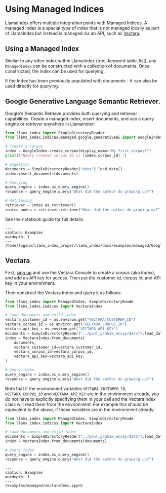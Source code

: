 # Using Managed Indices

LlamaIndex offers multiple integration points with Managed Indices. A managed index is a special type of index that is not managed locally as part of LlamaIndex but instead is managed via an API, such as [Vectara](https://vectara.com).

## Using a Managed Index

Similar to any other index within LlamaIndex (tree, keyword table, list), any `ManagedIndex` can be constructed with a collection
of documents. Once constructed, the index can be used for querying.

If the Index has been previously populated with documents - it can also be used directly for querying.

## Google Generative Language Semantic Retriever.

Google's Semantic Retrieve provides both querying and retrieval capabilities. Create a managed index, insert documents, and use a query engine or retriever anywhere in LlamaIndex!

```python
from llama_index import SimpleDirectoryReader
from llama_index.indices.managed.google.generativeai import GoogleIndex

# Create a corpus
index = GoogleIndex.create_corpus(display_name="My first corpus!")
print(f"Newly created corpus ID is {index.corpus_id}.")

# Ingestion
documents = SimpleDirectoryReader("data").load_data()
index.insert_documents(documents)

# Querying
query_engine = index.as_query_engine()
response = query_engine.query("What did the author do growing up?")

# Retrieving
retriever = index.as_retriever()
source_nodes = retriever.retrieve("What did the author do growing up?")
```

See the notebook guide for full details.

```{toctree}
---
caption: Examples
maxdepth: 1
---
/home/loganm/llama_index_proper/llama_index/docs/examples/managed/GoogleDemo.ipynb
```

## Vectara

First, [sign up](https://vectara.com/integrations/llama_index) and use the Vectara Console to create a corpus (aka Index), and add an API key for access.
Then put the customer id, corpus id, and API key in your environment.

Then construct the Vectara Index and query it as follows:

```python
from llama_index import ManagedIndex, SimpleDirectoryReade
from llama_index.indices import VectaraIndex

# Load documents and build index
vectara_customer_id = os.environ.get("VECTARA_CUSTOMER_ID")
vectara_corpus_id = os.environ.get("VECTARA_CORPUS_ID")
vectara_api_key = os.environ.get("VECTARA_API_KEY")
documents = SimpleDirectoryReader("../paul_graham_essay/data").load_data()
index = VectaraIndex.from_documents(
    documents,
    vectara_customer_id=vectara_customer_id,
    vectara_corpus_id=vectara_corpus_id,
    vectara_api_key=vectara_api_key,
)

# Query index
query_engine = index.as_query_engine()
response = query_engine.query("What did the author do growing up?")
```

Note that if the environment variables `VECTARA_CUSTOMER_ID`, `VECTARA_CORPUS_ID` and `VECTARA_API_KEY` are in the environment already, you do not have to explicitly specifying them in your call and the VectaraIndex class will read them from the environment. For example this should be equivalent to the above, if these variables are in the environment already:

```python
from llama_index import ManagedIndex, SimpleDirectoryReade
from llama_index.indices import VectaraIndex

# Load documents and build index
documents = SimpleDirectoryReader("../paul_graham_essay/data").load_data()
index = VectaraIndex.from_documents(documents)

# Query index
query_engine = index.as_query_engine()
response = query_engine.query("What did the author do growing up?")
```

```{toctree}
---
caption: Examples
maxdepth: 1
---
/examples/managed/vectaraDemo.ipynb
```
